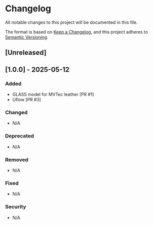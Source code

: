 # Changelog

All notable changes to this project will be documented in this file.

The format is based on [Keep a Changelog](https://keepachangelog.com/en/1.1.0/),
and this project adheres to [Semantic Versioning](https://semver.org/spec/v2.0.0.html).

## [Unreleased]

## [1.0.0] - 2025-05-12

### Added
- GLASS model for MVTec leather [PR #1]
- Uflow [PR #3]

### Changed
- N/A

### Deprecated
- N/A

### Removed
- N/A

### Fixed
- N/A

### Security
- N/A